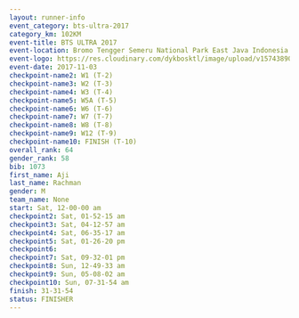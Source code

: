 ```yaml
---
layout: runner-info 
event_category: bts-ultra-2017 
category_km: 102KM 
event-title: BTS ULTRA 2017 
event-location: Bromo Tengger Semeru National Park East Java Indonesia 
event-logo: https://res.cloudinary.com/dykbosktl/image/upload/v1574389068/Logo/btsultra-profilpic_qfpjxb.png 
event-date: 2017-11-03 
checkpoint-name2: W1 (T-2) 
checkpoint-name3: W2 (T-3) 
checkpoint-name4: W3 (T-4) 
checkpoint-name5: W5A (T-5) 
checkpoint-name6: W6 (T-6) 
checkpoint-name7: W7 (T-7) 
checkpoint-name8: W8 (T-8) 
checkpoint-name9: W12 (T-9) 
checkpoint-name10: FINISH (T-10) 
overall_rank: 64
gender_rank: 58
bib: 1073
first_name: Aji
last_name: Rachman
gender: M
team_name: None
start: Sat, 12-00-00 am
checkpoint2: Sat, 01-52-15 am
checkpoint3: Sat, 04-12-57 am
checkpoint4: Sat, 06-35-17 am
checkpoint5: Sat, 01-26-20 pm
checkpoint6: 
checkpoint7: Sat, 09-32-01 pm
checkpoint8: Sun, 12-49-33 am
checkpoint9: Sun, 05-08-02 am
checkpoint10: Sun, 07-31-54 am
finish: 31-31-54
status: FINISHER
---
```

